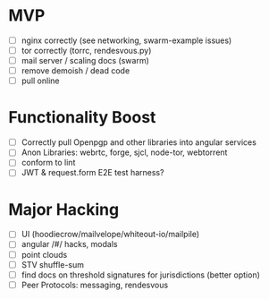 # MVP
* [ ] nginx correctly (see networking, swarm-example issues)
* [ ] tor correctly (torrc, rendesvous.py)
* [ ] mail server / scaling docs (swarm)
* [ ] remove demoish / dead code
* [ ] pull online

# Functionality Boost
* [ ] Correctly pull Openpgp and other libraries into angular services
* [ ] Anon Libraries: webrtc, forge, sjcl, node-tor, webtorrent
* [ ] conform to lint
* [ ] JWT & request.form E2E test harness?

# Major Hacking
* [ ] UI (hoodiecrow/mailvelope/whiteout-io/mailpile)
* [ ] angular /#/ hacks, modals
* [ ] point clouds
* [ ] STV shuffle-sum
* [ ] find docs on threshold signatures for jurisdictions (better option)
* [ ] Peer Protocols: messaging, rendesvous
